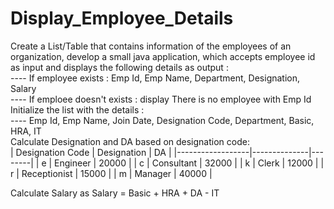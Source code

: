# Display_Employee_Details
Create a List/Table that contains information of the employees of an organization, develop a small java application, which accepts employee id as input and displays the following details as output : <br>
---- If employee exists : Emp Id, Emp Name, Department, Designation, Salary<br>
---- If emploee doesn't exists : display There is no employee with Emp Id<br>
Initialize the list with the details :<br>
---- Emp Id, Emp Name, Join Date, Designation Code, Department, Basic, HRA, IT<br>
Calculate Designation and DA based on designation code:<br>
| Designation Code | Designation  | DA |
|------------------|--------------|--------|
| e               | Engineer     | 20000  |
| c                | Consultant   | 32000  |
| k                | Clerk        | 12000  |
| r                | Receptionist | 15000  |
| m                | Manager      | 40000  |

Calculate Salary as Salary = Basic + HRA + DA - IT<br>
